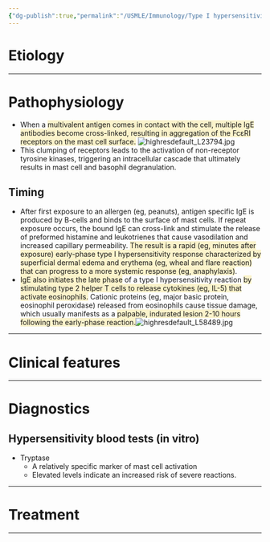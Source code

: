 ```yaml
---
{"dg-publish":true,"permalink":"/USMLE/Immunology/Type I hypersensitivity reaction/"}
---
```


# Etiology


---
# Pathophysiology
- When a <span style="background:rgba(240, 200, 0, 0.2)">multivalent antigen comes in contact with the cell, multiple IgE antibodies become cross-linked, resulting in aggregation of the FcεRI receptors on the mast cell surface.</span> ![highresdefault_L23794.jpg](/img/user/appendix/highresdefault_L23794.jpg)
- This clumping of receptors leads to the activation of non-receptor tyrosine kinases, triggering an intracellular cascade that ultimately results in mast cell and basophil degranulation.
## Timing
- After first exposure to an allergen (eg, peanuts), antigen specific IgE is produced by B-cells and binds to the surface of mast cells.  If repeat exposure occurs, the bound IgE can cross-link and stimulate the release of preformed histamine and leukotrienes that cause vasodilation and increased capillary permeability.  <span style="background:rgba(240, 200, 0, 0.2)">The result is a rapid (eg, minutes after exposure) early-phase type I hypersensitivity response characterized by superficial dermal edema and erythema (eg, wheal and flare reaction) that can progress to a more systemic response (eg, anaphylaxis)</span>.
- <span style="background:rgba(240, 200, 0, 0.2)">IgE also initiates the late phase</span> of a type I hypersensitivity reaction <span style="background:rgba(240, 200, 0, 0.2)">by stimulating type 2 helper T cells to release cytokines (eg, IL-5) that activate eosinophils.</span>  Cationic proteins (eg, major basic protein, eosinophil peroxidase) released from eosinophils cause tissue damage, which usually manifests as a <span style="background:rgba(240, 200, 0, 0.2)">palpable, indurated lesion 2-10 hours following the early-phase reaction.</span>![highresdefault_L58489.jpg](/img/user/appendix/highresdefault_L58489.jpg)

---
# Clinical features


---
# Diagnostics
## Hypersensitivity blood tests (in vitro)
- Tryptase
	- A relatively specific marker of mast cell activation
	- Elevated levels indicate an increased risk of severe reactions.

---
# Treatment


---

